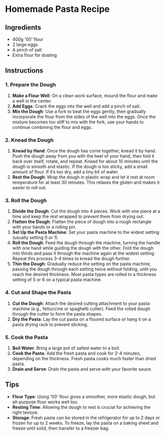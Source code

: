 # Homemade Pasta Recipe

## Ingredients
- 400g '00' flour
- 2 large eggs
- A pinch of salt
- Extra flour for dusting

## Instructions

### 1. Prepare the Dough
1. **Make a Flour Well**: On a clean work surface, mound the flour and make a well in the center.
2. **Add Eggs**: Crack the eggs into the well and add a pinch of salt.
3. **Mix the Dough**: Use a fork to beat the eggs gently, then gradually incorporate the flour from the sides of the well into the eggs. Once the mixture becomes too stiff to mix with the fork, use your hands to continue combining the flour and eggs.

### 2. Knead the Dough
1. **Knead by Hand**: Once the dough has come together, knead it by hand. Push the dough away from you with the heel of your hand, then fold it back over itself, rotate, and repeat. Knead for about 10 minutes until the dough is smooth and elastic. If the dough is too sticky, add a small amount of flour. If it’s too dry, add a tiny bit of water.
2. **Rest the Dough**: Wrap the dough in plastic wrap and let it rest at room temperature for at least 30 minutes. This relaxes the gluten and makes it easier to roll out.

### 3. Roll the Dough
1. **Divide the Dough**: Cut the dough into 4 pieces. Work with one piece at a time and keep the rest wrapped to prevent them from drying out.
2. **Flatten the Dough**: Flatten the piece of dough into a rough rectangle with your hands or a rolling pin.
3. **Set Up the Pasta Machine**: Set your pasta machine to the widest setting (usually setting 0 or 1).
4. **Roll the Dough**: Feed the dough through the machine, turning the handle with one hand while guiding the dough with the other. Fold the dough into thirds and pass it through the machine again at the widest setting. Repeat this process 3-4 times to knead the dough further.
5. **Thin the Dough**: Gradually reduce the setting on the pasta machine, passing the dough through each setting twice without folding, until you reach the desired thickness. Most pasta types are rolled to a thickness setting of 5 or 6 on a typical pasta machine.

### 4. Cut and Shape the Pasta
1. **Cut the Dough**: Attach the desired cutting attachment to your pasta machine (e.g., fettuccine or spaghetti cutter). Feed the rolled dough through the cutter to form the pasta shapes.
2. **Dry the Pasta**: Lay the cut pasta on a floured surface or hang it on a pasta drying rack to prevent sticking.

### 5. Cook the Pasta
1. **Boil Water**: Bring a large pot of salted water to a boil.
2. **Cook the Pasta**: Add the fresh pasta and cook for 2-4 minutes, depending on the thickness. Fresh pasta cooks much faster than dried pasta.
3. **Drain and Serve**: Drain the pasta and serve with your favorite sauce.

## Tips
- **Flour Type**: Using '00' flour gives a smoother, more elastic dough, but all-purpose flour works well too.
- **Resting Time**: Allowing the dough to rest is crucial for achieving the right texture.
- **Storage**: Fresh pasta can be stored in the refrigerator for up to 2 days or frozen for up to 2 weeks. To freeze, lay the pasta on a baking sheet and freeze until solid, then transfer to a freezer bag.
